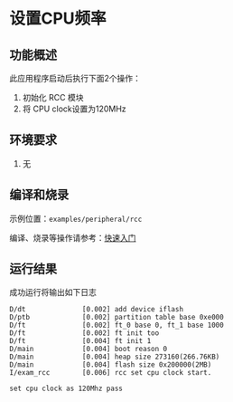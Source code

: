 # 设置CPU频率

## 功能概述

此应用程序启动后执行下面2个操作：

1. 初始化 RCC 模块
2. 将 CPU clock设置为120MHz


## 环境要求

1. 无


## 编译和烧录

示例位置：`examples/peripheral/rcc`

编译、烧录等操作请参考：[快速入门](https://doc.winnermicro.net/w800/zh_CN/2.2-beta.2/get_started/index.html)


## 运行结果

成功运行将输出如下日志

```
D/dt              [0.002] add device iflash
D/ptb             [0.002] partition table base 0xe000
D/ft              [0.002] ft_0 base 0, ft_1 base 1000
D/ft              [0.002] ft init too
D/ft              [0.004] ft init 1
D/main            [0.004] boot reason 0
D/main            [0.004] heap size 273160(266.76KB)
D/main            [0.004] flash size 0x200000(2MB)
I/exam_rcc        [0.006] rcc set cpu clock start.

set cpu clock as 120Mhz pass
```
